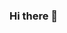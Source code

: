 ### Hi there 👋

<!--
**mosh3eb/mosh3eb** is a ✨ _special_ ✨ repository because its `README.md` (this file) appears on your GitHub profile.

Here are some ideas to get you started:



⚡ Fun fact: I Learn Coding Just For Fun and Achieve a Soul Goal ❤️❤️




[![Readme Card](https://github-readme-stats.vercel.app/api/pin/?username=anuraghazra&repo=github-readme-stats)](https://github.com/anuraghazra/github-readme-stats)

[![Top Langs](https://github-readme-stats.vercel.app/api/top-langs/?username=anuraghazra)](https://github.com/Coder2Mo/github-readme-stats)

-->
